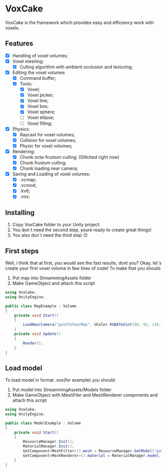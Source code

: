 # VoxCake
VoxCake is the framework which provides easy and efficiency work with voxels.
## Features
- [X] Handling of voxel volumes;
- [X] Voxel meshing:
    - [X] Culling algorithm with ambient occlusion and texturing;
- [X] Editing the voxel volumes
    - [X] Command buffer;
    - [X] Tools:
        - [X] Voxel;
		- [X] Voxel picker;
        - [X] Voxel line;
        - [X] Voxel box;
        - [X] Voxel sphere;
        - [ ] Voxel ellipse;
        - [ ] Voxel filling; 
- [X] Physics:
    - [X] Raycast for voxel volumes;
    - [X] Collision for voxel volumes;
    - [X] Physic for voxel volumes;
- [X] Rendering:
    - [X] Chunk octa-frustum culling; (Glitched right now)
    - [X] Chunk frustum culling;
    - [X] Chunk loading near camera;
- [X] Saving and Loading of voxel volumes:
    - [X] .vcmap;
    - [X] .vcmod;
	- [X] .kv6;
	- [X] .vox;
    
## Installing
1. Copy VoxCake folder to your Unity project.
2. You don`t need the second step, youre ready to create great things!
3. You also don`t need the third step :D

## First steps
Well, i think that at first, you would see the fast results, dont you?
Okay, let`s create your first voxel volume in few lines of code! To make that you should:
1. Put map into StreammingAssets folder
2. Make GameObject and attach this script
```csharp
using VoxCake;
using UnityEngine;

public class MapExample : Volume
{
    private void Start()
    {
        LoadNearCamera("pathToYourMap", UColor.RGBAToUint(86, 93, 110, 100), Camera.main);
    }
    private void Update()
    {
        Render();
    }
}
```

## Load model
To load model in format .vox(for example) you should:
1. Put model into StreammingAssets/Models folder
2. Make GameObject with MeshFiler and MeshRenderer components and attach this script
```csharp
using VoxCake;
using UnityEngine;

public class ModelExample : Volume
{
    private void Start()
    {
		ResourceManager.Init();
        MaterialManager.Init();
        GetComponent<MeshFilter>().mesh = ResourceManager.GetModel("pathToYourModel", PlayerTeam.Green);
		GetComponent<MeshRenderer>().material = MaterialManager.model;
    }
}
```